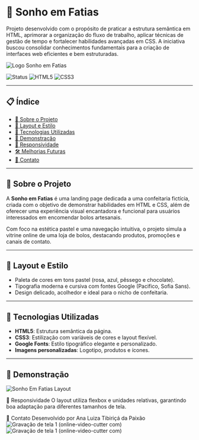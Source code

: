 # 🍰 Sonho em Fatias


Projeto desenvolvido com o propósito de praticar a estrutura semântica em HTML, aprimorar a organização do fluxo de trabalho, aplicar técnicas de gestão de tempo e fortalecer habilidades avançadas em CSS. A iniciativa buscou consolidar conhecimentos fundamentais para a criação de interfaces web eficientes e bem estruturadas.

![Logo Sonho em Fatias](./src/assets/logo.png)

![Status](https://img.shields.io/badge/Status-Em%20desenvolvimento-yellow)
![HTML5](https://img.shields.io/badge/HTML-5-orange?logo=html5)
![CSS3](https://img.shields.io/badge/CSS-3-blue?logo=css3)

---

## 📋 Índice

- [🧁 Sobre o Projeto](#🧁-sobre-o-projeto)
- [🎨 Layout e Estilo](#🎨-layout-e-estilo)
- [🚀 Tecnologias Utilizadas](#🚀-tecnologias-utilizadas)
- [📸 Demonstração](#📸-demonstração)
- [📱 Responsividade](#📱-responsividade)
- [🛠️ Melhorias Futuras](#🛠️-melhorias-futuras)
- [📩 Contato](#📩-contato)

---

## 🧁 Sobre o Projeto

A **Sonho em Fatias** é uma landing page dedicada a uma confeitaria fictícia, criada com o objetivo de demonstrar habilidades em HTML e CSS, além de oferecer uma experiência visual encantadora e funcional para usuários interessados em encomendar bolos artesanais.

Com foco na estética pastel e uma navegação intuitiva, o projeto simula a vitrine online de uma loja de bolos, destacando produtos, promoções e canais de contato.

---

## 🎨 Layout e Estilo

- Paleta de cores em tons pastel (rosa, azul, pêssego e chocolate).
- Tipografia moderna e cursiva com fontes Google (Pacifico, Sofia Sans).
- Design delicado, acolhedor e ideal para o nicho de confeitaria.

---

## 🚀 Tecnologias Utilizadas

- **HTML5**: Estrutura semântica da página.
- **CSS3**: Estilização com variáveis de cores e layout flexível.
- **Google Fonts**: Estilo tipográfico elegante e personalizado.
- **Imagens personalizadas**: Logotipo, produtos e ícones.

---

## 📸 Demonstração

![Sonho Em Fatias Layout](./)

📱 Responsividade
O layout utiliza flexbox e unidades relativas, garantindo boa adaptação para diferentes tamanhos de tela.

📩 Contato
Desenvolvido por Ana Luiza Tibiriçá da Paixão![Gravação de tela 1 (online-video-cutter com)](https://github.com/user-attachments/assets/261e7fd8-f794-4db7-afb1-72dc712b8760)
![Gravação de tela 1 (online-video-cutter com)](https://github.com/user-attachments/assets/e7a8f5a2-738f-438f-890c-f0aaf750d34a)
